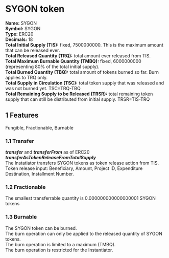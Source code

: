 # SYGON token

<p>
<b>Name:</b> SYGON <br/>
<b>Symbol:</b> SYGON <br/>
<b>Type:</b> ERC20<br/>
<b>Decimals:</b> 18 <br/>
<b>Total Initial Supply (TIS):</b> fixed, 7500000000. This is the maximum amount that can be released ever.<br/>
<b>Total Released Quantity (TRQ):</b> total amount ever released from TIS.<br/>
<b>Total Maximum Burnable Quantity (TMBQ):</b> fixed, 6000000000 (representing 80% of the total initial supply). <br/>
<b>Total Burned Quantity (TBQ):</b> total amount of tokens burned so far. Burn applies to TRQ only.<br/>
<b>Total Supply in Circulation (TSC):</b> total token supply that was released and was not burned yet. TSC=TRQ-TBQ <br/>
  <b>Total Remaining Supply to be Released (TRSR):</b> total remaining token supply that can still be distributed from initial supply. TRSR=TIS-TRQ<br/>
</p>

<h2>1 Features</h2>
<p>Fungible, Fractionable, Burnable </p>

<h3>1.1 Transfer</h3>
<p>
  <b><i>transfer</i></b> and <b><i>transferFrom</i></b> as of ERC20
<br/>
  <b><i>transferAsTokenReleaseFromTotalSupply</i></b> <br/>
The Instatiator transfers SYGON tokens as token release action from TIS.<br/>
Token release input: Beneficiary, Amount, Project ID, Expenditure Destination, Installment Number.<br/>
  </p>
  
<h3>1.2 Fractionable</h3>
<p>
The smallest transferrable quantity is 0.000000000000000001 SYGON tokens
  </p>

<h3>1.3 Burnable</h3>
<p> The SYGON token can be burned. <br/>
The burn operation can only be applied to the released quantity of SYGON tokens. <br/>
The burn operation is limited to a maximum (TMBQ). <br/>
The burn operation is restricted for the Instantiator. <br/>
  </p>
